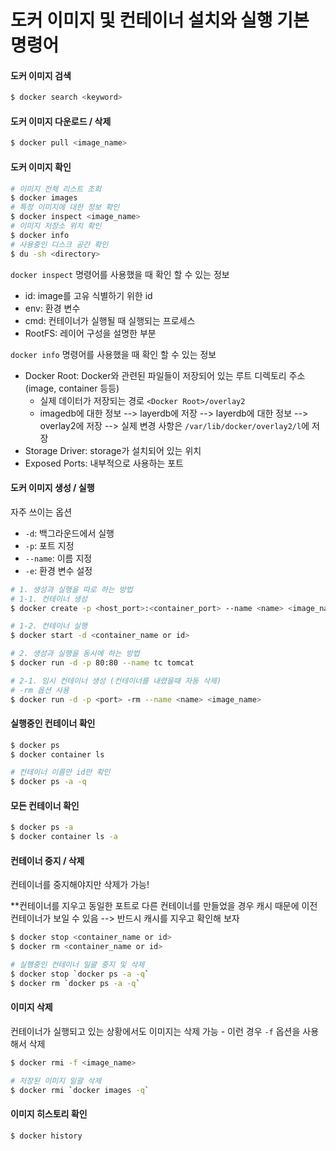 # 도커 이미지 및 컨테이너 설치와 실행 기본 명령어

#### 도커 이미지 검색

```bash
$ docker search <keyword>
```



#### 도커 이미지 다운로드 / 삭제

```bash
$ docker pull <image_name>
```



#### 도커 이미지 확인

```bash
# 이미지 전체 리스트 조회
$ docker images
# 특정 이미지에 대한 정보 확인
$ docker inspect <image_name>
# 이미지 저장소 위치 확인
$ docker info
# 사용중인 디스크 공간 확인
$ du -sh <directory>
```

`docker inspect` 명령어를 사용했을 때 확인 할 수 있는 정보

- id: image를 고유 식별하기 위한 id
- env: 환경 변수
- cmd: 컨테이너가 실행될 때 실행되는 프로세스
- RootFS: 레이어 구성을 설명한 부분

`docker info` 명령어를 사용했을 때 확인 할 수 있는 정보

- Docker Root: Docker와 관련된 파일들이 저장되어 있는 루트 디렉토리 주소 (image, container 등등)
  - 실제 데이터가 저장되는 경로 `<Docker Root>/overlay2`
  - imagedb에 대한 정보 --> layerdb에 저장 --> layerdb에 대한 정보 --> overlay2에 저장 --> 실제 변경 사항은 `/var/lib/docker/overlay2/l`에 저장
- Storage Driver: storage가 설치되어 있는 위치
- Exposed Ports: 내부적으로 사용하는 포트 



#### 도커 이미지 생성 / 실행

자주 쓰이는 옵션

- `-d`: 백그라운드에서 실행
- `-p`: 포트 지정
- `--name`: 이름 지정
- `-e`: 환경 변수 설정

```bash
# 1. 생성과 실행을 따로 하는 방법
# 1-1. 컨테이너 생성
$ docker create -p <host_port>:<container_port> --name <name> <image_name>

# 1-2. 컨테이너 실행
$ docker start -d <container_name or id>

# 2. 생성과 실행을 동시에 하는 방법
$ docker run -d -p 80:80 --name tc tomcat

# 2-1. 임시 컨테이너 생성 (컨테이너를 내렸을때 자동 삭제)
# -rm 옵션 사용
$ docker run -d -p <port> -rm --name <name> <image_name>
```



#### 실행중인 컨테이너 확인

```bash
$ docker ps
$ docker container ls

# 컨테이너 이름만 id만 확인
$ docker ps -a -q
```



#### 모든 컨테이너 확인

```bash
$ docker ps -a
$ docker container ls -a
```



#### 컨테이너 중지 / 삭제

컨테이너를 중지해야지만 삭제가 가능!

**컨테이너를 지우고 동일한 포트로 다른 컨테이너를 만들었을 경우 캐시 때문에 이전 컨테이너가 보일 수 있음 --> 반드시 캐시를 지우고 확인해 보자

```bash
$ docker stop <container_name or id>
$ docker rm <container_name or id>

# 실행중인 컨테이너 일괄 중지 및 삭제
$ docker stop `docker ps -a -q`
$ docker rm `docker ps -a -q`
```

#### 

#### 이미지 삭제

컨테이너가 실행되고 있는 상황에서도 이미지는 삭제 가능 - 이런 경우 `-f` 옵션을 사용해서 삭제

```bash
$ docker rmi -f <image_name>

# 저장된 이미지 일괄 삭제
$ docker rmi `docker images -q`
```



#### 이미지 히스토리 확인

```bash
$ docker history
```

